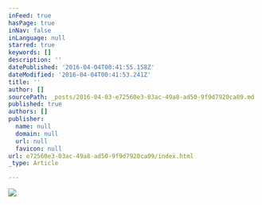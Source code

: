 ```yaml
---
inFeed: true
hasPage: true
inNav: false
inLanguage: null
starred: true
keywords: []
description: ''
datePublished: '2016-04-04T00:41:55.158Z'
dateModified: '2016-04-04T00:41:53.241Z'
title: ''
author: []
sourcePath: _posts/2016-04-03-e72560e3-03ac-49a8-ad50-9f9d7920ca09.md
published: true
authors: []
publisher:
  name: null
  domain: null
  url: null
  favicon: null
url: e72560e3-03ac-49a8-ad50-9f9d7920ca09/index.html
_type: Article

---
```

![](https://the-grid-user-content.s3-us-west-2.amazonaws.com/44a30418-0465-4e18-aaed-5b7dc2ff7272.jpg)